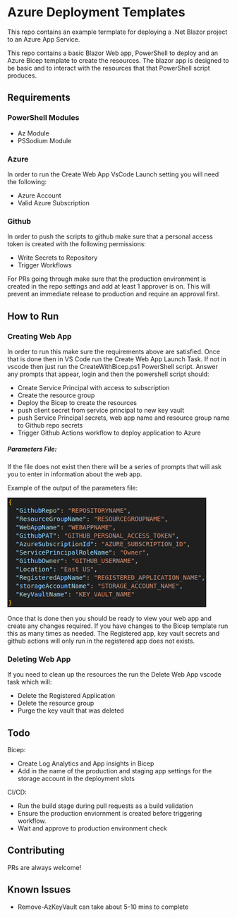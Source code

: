 # Azure Deployment Templates
This repo contains an example termplate for deploying a .Net Blazor project to an Azure App Service.

This repo contains a basic Blazor Web app, PowerShell to deploy and an Azure Bicep template to create the resources. The blazor app is designed to be basic and to interact with the resources that that PowerShell script produces.

## Requirements

### PowerShell Modules
- Az Module
- PSSodium Module

### Azure
In order to run the Create Web App VsCode Launch setting you will need the following: 
- Azure Account
- Valid Azure Subscription

### Github
In order to push the scripts to github make sure that a personal access token is created with the following permissions:
- Write Secrets to Repository
- Trigger Workflows

For PRs going through make sure that the production environment is created in the repo settings and add at least 1 approver is on. This will prevent an immediate release to production and require an approval first.

## How to Run

### Creating Web App
In order to run this make sure the requirements above are satisfied. Once that is done then in VS Code run the Create Web App Launch Task. If not in vscode then just run the CreateWithBicep.ps1 PowerShell script. Answer any prompts that appear, login and then the powershell script should:
- Create Service Principal with access to subscription
- Create the resource group
- Deploy the Bicep to create the resources
- push client secret from service principal to new key vault
- push Service Principal secrets, web app name and resource group name to Github repo secrets
- Trigger Github Actions workflow to deploy application to Azure

##### Parameters File:
If the file does not exist then there will be a series of prompts that will ask you to enter in information about the web app.

Example of the output of the parameters file:

![Alt text](/documentation/images/paramatersExample.png)


Once that is done then you should be ready to view your web app and create any changes required. If you have changes to the Bicep template run this as many times as needed. The Registered app, key vault secrets and github actions will only run in the registered app does not exists.

### Deleting Web App
If you need to clean up the resources the run the Delete Web App vscode task which will:
- Delete the Registered Application
- Delete the resource group
- Purge the key vault that was deleted

## Todo
Bicep:
- Create Log Analytics and App insights in Bicep
- Add in the name of the production and staging app settings for the storage account in the deployment slots

CI/CD:
- Run the build stage during pull requests as a build validation
- Ensure the production enviornment is created before triggering workflow.
- Wait and approve to production environment check

## Contributing
PRs are always welcome!

## Known Issues
- Remove-AzKeyVault can take about 5-10 mins to complete